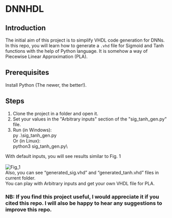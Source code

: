 # DNNHDL
## Introduction
The initial aim of this project is to simplify VHDL code generation for DNNs. In this repo, you will learn how to generate a `.vhd` file for Sigmoid and Tanh functions with the help of Python language. It is somehow a way of Piecewise Linear Approximation (PLA).

## Prerequisites
Install Python (The newer, the better!).

## Steps
1. Clone the project in a folder and open it.
2. Set your values in the "Arbitrary inputs" section of the "sig_tanh_gen.py" file.
3. Run (in Windows):\
py .\sig_tanh_gen.py\
Or (in Linux):\
python3 sig_tanh_gen.py\

With default inputs, you will see results similar to Fig. 1\
\
![Fig_1](https://user-images.githubusercontent.com/43655559/201485061-c8a6c6ea-5281-4e9f-9c5f-31f642b409bf.png)\
Also, you can see “generated_sig.vhd” and “generated_tanh.vhd” files in current folder.\
You can play with Arbitrary inputs and get your own VHDL file for PLA.
### NB: If you find this project useful, I would appreciate it if you cited this repo. I will also be happy to hear any suggestions to improve this repo.
